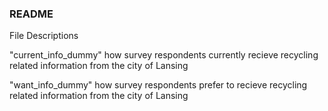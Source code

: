### README

File Descriptions

"current_info_dummy"
how survey respondents currently recieve recycling related information from the city of Lansing 

"want_info_dummy"
how survey respondents prefer to recieve recycling related information from the city of Lansing 

